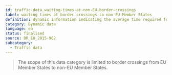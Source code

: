 ```yaml
---
id: traffic-data_waiting-times-at-non-EU-border-crossings
label: waiting times at border crossings to non-EU Member States
definition: dynamic information indicating the average time required for vehicles to wait between their arrival at the queue of a border crossing (if any) and their departure.
category: Dynamic data
language: en
status: finalised
source: DR_EU_2015-962
subcategory:
  - Traffic data
---
```


>The scope of this data category is limited to border crossings from EU Member States to non-EU Member States.
